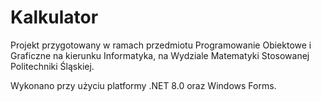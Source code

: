 # Kalkulator

Projekt przygotowany w ramach przedmiotu Programowanie Obiektowe i Graficzne na kierunku Informatyka, na Wydziale Matematyki Stosowanej Politechniki Śląskiej.

Wykonano przy użyciu platformy .NET 8.0 oraz Windows Forms.